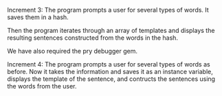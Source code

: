 Increment 3:
The program prompts a user for several types of words.  It saves them in a hash.  

Then the program iterates through an array of templates and displays the resulting sentences constructed from the words in the hash.  

We have also required the pry debugger gem.  

Increment 4:
The program prompts a user for several types of words as before.  Now it takes the information and saves it as an instance variable, displays the template of the sentence, and contructs the sentences using the words from the user.